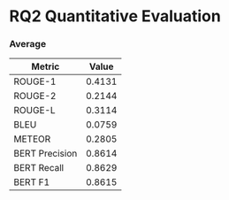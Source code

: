# RQ2 Quantitative Evaluation


### Average
| Metric         | Value  |
|----------------|--------|
| ROUGE-1        | 0.4131 |
| ROUGE-2        | 0.2144 |
| ROUGE-L        | 0.3114 |
| BLEU           | 0.0759 |
| METEOR         | 0.2805 |
| BERT Precision | 0.8614 |
| BERT Recall    | 0.8629 |
| BERT F1        | 0.8615 |

